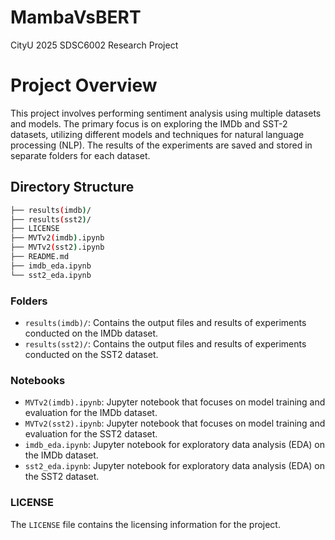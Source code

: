 # MambaVsBERT
CityU 2025 SDSC6002 Research Project

# Project Overview

This project involves performing sentiment analysis using multiple datasets and models. The primary focus is on exploring the IMDb and SST-2 datasets, utilizing different models and techniques for natural language processing (NLP). The results of the experiments are saved and stored in separate folders for each dataset.

## Directory Structure
```bash
├── results(imdb)/
├── results(sst2)/
├── LICENSE
├── MVTv2(imdb).ipynb
├── MVTv2(sst2).ipynb
├── README.md
├── imdb_eda.ipynb
└── sst2_eda.ipynb
```


### Folders
- `results(imdb)/`: Contains the output files and results of experiments conducted on the IMDb dataset.
- `results(sst2)/`: Contains the output files and results of experiments conducted on the SST2 dataset.

### Notebooks
- `MVTv2(imdb).ipynb`: Jupyter notebook that focuses on model training and evaluation for the IMDb dataset.
- `MVTv2(sst2).ipynb`: Jupyter notebook that focuses on model training and evaluation for the SST2 dataset.
- `imdb_eda.ipynb`: Jupyter notebook for exploratory data analysis (EDA) on the IMDb dataset.
- `sst2_eda.ipynb`: Jupyter notebook for exploratory data analysis (EDA) on the SST2 dataset.

### LICENSE
The `LICENSE` file contains the licensing information for the project.
